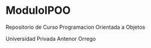 # ModuloIPOO
Repositorio de Curso Programacion Orientada a Objetos

Universidad Privada Antenor Orrego
